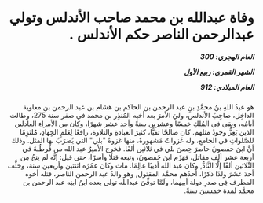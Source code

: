 <h1 dir="rtl">وفاة عبدالله بن محمد صاحب الأندلس وتولي عبدالرحمن الناصر حكم الأندلس .</h1>

<h5 dir="rtl">العام الهجري:  300

الشهر القمري: ربيع الأول

العام الميلادي: 912</h5>

<p dir="rtl">هو عبدُ اللهِ بنُ محمَّدِ بنِ عبد الرحمن بن الحاكم بن هشام بن عبد الرحمن بن معاوية الداخِل، صاحِبُ الأندلس، وليَ الأمرَ بعد أخيه المُنذِر بن محمد في صفر سنة 275، وطالت أيامُه، وبقي في المُلكِ خمسًا وعشرين سنةً وأحد عشر شهرًا، وكان من الأمراءِ العادلين الذين يَعِزُّ وجودُ مثلهم. كان صالحًا تقيًّا، كثيرَ العبادةِ والتلاوة، رافعًا لِعَلمِ الجِهادِ، مُلتَزِمًا للصَّلواتِ في الجامعِ، وله غَزواتٌ مَشهورةٌ، منها غزوةُ "بلي" التي يُضرَبُ بها المثل. وذلك أنَّ ابنَ حفصونَ حاصرَ حِصنَ بلي في ثلاثين ألفًا. فخرج الأميرُ عبد الله من قُرطُبةَ في أربعة عشر ألف مقاتل، فهَزَم ابنَ حَفصونَ، وتبعه قتلًا وأسرًا، حتى قيل: إنَّه لم ينجُ مِن الثّلاثين ألفًا إلَّا النَّادُّ, وكان عبد الله أديبًا عالِمًا. مات وكان عمُرُه اثنتين وأربعين سنة، وخلَّف أحدَ عشَرَ ولدًا ذكرًا، أحدُهم محمَّد المقتول, وهو والدُ عبد الرحمن الناصر، قتله أخوه المطرف فِي صدرِ دولة أبيهما، ولَمَّا توفِّيَ عبدالله تولى بعده ابنُ ابنِه عبد الرحمن بن محمَّد لمدة خمسينَ سنةً.</p></br>
